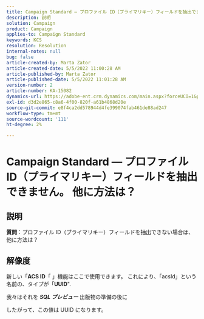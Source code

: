 ```yaml
---
title: Campaign Standard — プロファイル ID（プライマリキー）フィールドを抽出できません。 他に方法は？
description: 説明
solution: Campaign
product: Campaign
applies-to: Campaign Standard
keywords: KCS
resolution: Resolution
internal-notes: null
bug: false
article-created-by: Marta Zator
article-created-date: 5/5/2022 11:00:28 AM
article-published-by: Marta Zator
article-published-date: 5/5/2022 11:01:28 AM
version-number: 2
article-number: KA-15082
dynamics-url: https://adobe-ent.crm.dynamics.com/main.aspx?forceUCI=1&pagetype=entityrecord&etn=knowledgearticle&id=3fef2f8e-62cc-ec11-a7b5-6045bd00dbbc
exl-id: d3d2e865-c8a6-4f00-820f-a61b4868d20e
source-git-commit: e8f4ca2dd578944d4fe399074fab461de88ad247
workflow-type: tm+mt
source-wordcount: '111'
ht-degree: 2%

---
```


# Campaign Standard — プロファイル ID（プライマリキー）フィールドを抽出できません。 他に方法は？

## 説明


<b>質問</b>：プロファイル ID（プライマリキー）フィールドを抽出できない場合は、 他に方法は？


## 解像度


新しい「<b>ACS ID</b>「 」機能はここで使用できます。 これにより、「acsId」という名前の、タイプが「<b>UUID</b>&quot;.

我々はそれを <b>*SQL プレビュー</b>* 出版物の準備の後に

したがって、この値は UUID になります。
